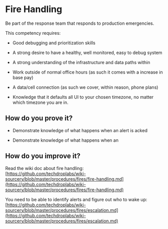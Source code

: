 # Fire Handling

Be part of the response team that responds to production emergencies.

This competency requires:

* Good debugging and prioritization skills

* A strong desire to have a healthy, well monitored, easy to debug system

* A strong understanding of the infrastructure and data paths within

* Work outside of normal office hours (as such it comes with a increase in base pay)

* A data/cell connection (as such we cover, within reason, phone plans) 

* Knowledge that it defaults all UI to your chosen timezone, no matter which timezone you are in.

## How do you prove it?

* Demonstrate knowledge of what happens when an alert is acked

* Demonstrate knowledge of what happens when an 

## How do you improve it?

Read the wiki doc about fire handling: [https://github.com/techdroplabs/wiki-sourcery/blob/master/procedures/fires/fire-handling.md](https://github.com/techdroplabs/wiki-sourcery/blob/master/procedures/fires/fire-handling.md)

You need to be able to identify alerts and figure out who to wake up: [https://github.com/techdroplabs/wiki-sourcery/blob/master/procedures/fires/escalation.md](https://github.com/techdroplabs/wiki-sourcery/blob/master/procedures/fires/escalation.md)

